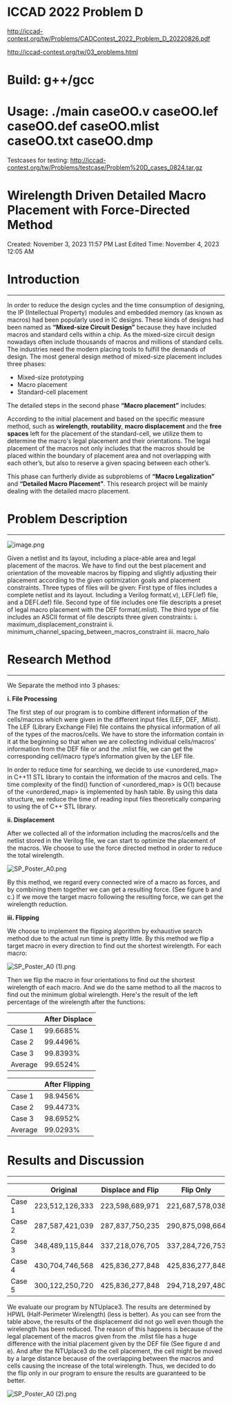 # ICCAD 2022 Problem D

http://iccad-contest.org/tw/Problems/CADContest_2022_Problem_D_20220826.pdf

http://iccad-contest.org/tw/03_problems.html

# Build: g++/gcc

# Usage: ./main caseOO.v caseOO.lef caseOO.def caseOO.mlist caseOO.txt caseOO.dmp
      
Testcases for testing: http://iccad-contest.org/tw/Problems/testcase/Problem%20D_cases_0824.tar.gz
 
# Wirelength Driven Detailed Macro Placement with Force-Directed Method

Created: November 3, 2023 11:57 PM
Last Edited Time: November 4, 2023 12:05 AM

# Introduction

---

In order to reduce the design cycles and the time consumption of designing, the IP (Intellectual Property) modules and embedded memory (as known as macros) had been popularly used in IC designs. These kinds of designs had been named as **“Mixed-size Circuit Design”** because they have included macros and standard cells within a chip. As the mixed-size circuit design nowadays often include thousands of macros and millions of standard cells. The industries need the modern placing tools to fulfill the demands of design. The most general design method of mixed-size placement includes three phases:

- Mixed-size prototyping
- Macro placement
- Standard-cell placement

The detailed steps in the second phase **“Macro placement”** includes:

According to the initial placement and based on the specific measure method, such as **wirelength**, **routability**, **macro displacement** and the **free spaces** left for the placement of the standard-cell, we utilize them to determine the macro's legal placement and their orientations. The legal placement of the macros not only includes that the macros should be placed within the boundary of placement area and not overlapping with each other’s, but also to reserve a given spacing between each other’s.

This phase can furtherly divide as subproblems of **“Macro Legalization”** and **“Detailed Macro Placement”**. This research project will be mainly dealing with the detailed macro placement.

# Problem Description

---

![image.png](Wirelength%20Driven%20Detailed%20Macro%20Placement%20with%20Fo%20b259182a21aa4ec18bc9d1020109fb9b/image.png)

Given a netlist and its layout, including a place-able area and legal placement of the macros. We have to find out the best placement and orientation of the moveable macros by flipping and slightly adjusting their placement according to the given optimization goals and placement constraints.
Three types of files will be given:
First type of files includes a complete netlist and its layout. Including a Verilog format(.v), LEF(.lef) file, and a DEF(.def) file. Second type of file includes one file descripts a preset of legal macro placement with the DEF format(.mlist). The third type of file includes an ASCII format of file descripts three given constraints:
i. maximum_displacement_constraint
ii. minimum_channel_spacing_between_macros_constraint
iii. macro_halo

# Research Method

---

We Separate the method into 3 phases:

**i. File Processing**

The first step of our program is to combine different information of the cells/macros which were given in the different input files (LEF, DEF, .Mlist). The LEF (Library Exchange File) file contains the physical information of all of the types of the macros/cells. We have to store the information contain in it at the beginning so that when we are collecting individual cells/macros’ information from the DEF file or and the .mlist file, we can get the corresponding cell/macro type’s information given by the LEF file.

In order to reduce time for searching, we decide to use <unordered_map> in C++11 STL library to contain the information of the macros and cells. The time complexity of the find() function of <unordered_map> is O(1) because of the <unordered_map> is implemented by hash table. By using this data structure, we reduce the time of reading input files theoretically comparing to using the <map> of C++ STL library.

**ii. Displacement**

After we collected all of the information including the macros/cells and the netlist stored in the Verilog file, we can start to optimize the placement of the macros. We choose to use the force directed method in order to reduce the total wirelength.

![SP_Poster_A0.png](Wirelength%20Driven%20Detailed%20Macro%20Placement%20with%20Fo%20b259182a21aa4ec18bc9d1020109fb9b/SP_Poster_A0.png)

By this method, we regard every connected wire of a macro as forces, and by combining them together we can get a resulting force. (See figure b and c.) If we move the target macro following the resulting force, we can get the wirelength reduction.

**iii. Flipping**

We choose to implement the flipping algorithm by exhaustive search method due to the actual run time is pretty little. By this method we flip a target macro in every direction to find out the shortest wirelength. For each macro:

![SP_Poster_A0 (1).png](Wirelength%20Driven%20Detailed%20Macro%20Placement%20with%20Fo%20b259182a21aa4ec18bc9d1020109fb9b/SP_Poster_A0_(1).png)

Then we flip the macro in four orientations to find out the shortest wirelength of each macro. And we do the same method to all the macros to find out the minimum global wirelength.
Here's the result of the left percentage of the wirelength after the functions:

|  | After Displace |
| --- | --- |
| Case 1 | 99.6685% |
| Case 2 | 99.4496% |
| Case 3 | 99.8393% |
| Average | 99.6524% |

|  | After Flipping |
| --- | --- |
| Case 1 | 98.9456% |
| Case 2 | 99.4473% |
| Case 3 | 98.6952% |
| Average | 99.0293% |

# Results and Discussion

---

|  | Original | Displace and Flip | Flip Only |
| --- | --- | --- | --- |
| Case 1 | 223,512,126,333 | 223,598,689,971 | 221,687,578,038 |
| Case 2 | 287,587,421,039 | 287,837,750,235 | 290,875,098,664 |
| Case 3 | 348,489,115,844 | 337,218,076,705 | 337,284,726,753 |
| Case 4 | 430,704,746,568 | 425,836,277,848 | 425,836,277,848 |
| Case 5 | 300,122,250,720 | 425,836,277,848 | 294,718,297,480 |

We evaluate our program by NTUplace3. The results are determined by HPWL (Half-Perimeter Wirelength) (less is better). As you can see from the table above, the results of the displacement did not go well even though the wirelength has been reduced. The reason of this happens is because of the legal placement of the macros given from the .mlist file has a huge difference with the initial placement given by the DEF file (See figure d and e). And after the NTUplace3 do the cell placement, the cell might be moved by a large distance because of the overlapping between the macros and cells causing the increase of the total wirelength. Thus, we decided to do the flip only in our program to ensure the results are guaranteed to be better.

![SP_Poster_A0 (2).png](Wirelength%20Driven%20Detailed%20Macro%20Placement%20with%20Fo%20b259182a21aa4ec18bc9d1020109fb9b/SP_Poster_A0_(2).png)
